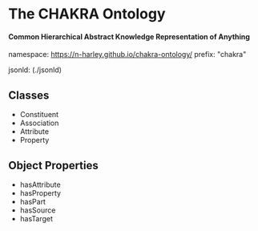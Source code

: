# The CHAKRA Ontology

#### Common Hierarchical Abstract Knowledge Representation of Anything

namespace: https://n-harley.github.io/chakra-ontology/
prefix: "chakra"

jsonld: (./jsonld)

## Classes

- Constituent
- Association
- Attribute
- Property

## Object Properties

- hasAttribute
- hasProperty
- hasPart
- hasSource
- hasTarget
